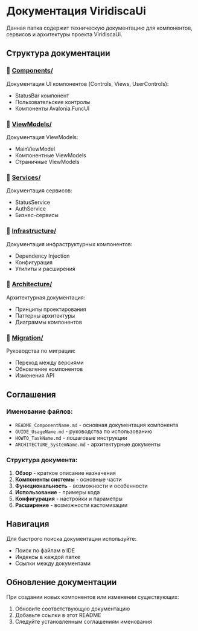 # Документация ViridiscaUi

Данная папка содержит техническую документацию для компонентов, сервисов и архитектуры проекта ViridiscaUi.

## Структура документации

### 📁 [Components/](./Components/)
Документация UI компонентов (Controls, Views, UserControls):
- StatusBar компонент
- Пользовательские контролы
- Компоненты Avalonia.FuncUI

### 📁 [ViewModels/](./ViewModels/)
Документация ViewModels:
- MainViewModel
- Компонентные ViewModels
- Страничные ViewModels

### 📁 [Services/](./Services/)
Документация сервисов:
- StatusService
- AuthService
- Бизнес-сервисы

### 📁 [Infrastructure/](./Infrastructure/)
Документация инфраструктурных компонентов:
- Dependency Injection
- Конфигурация
- Утилиты и расширения

### 📁 [Architecture/](./Architecture/)
Архитектурная документация:
- Принципы проектирования
- Паттерны архитектуры
- Диаграммы компонентов

### 📁 [Migration/](./Migration/)
Руководства по миграции:
- Переход между версиями
- Обновление компонентов
- Изменения API

## Соглашения

### Именование файлов:
- `README_ComponentName.md` - основная документация компонента
- `GUIDE_UsageName.md` - руководства по использованию
- `HOWTO_TaskName.md` - пошаговые инструкции
- `ARCHITECTURE_SystemName.md` - архитектурные документы

### Структура документа:
1. **Обзор** - краткое описание назначения
2. **Компоненты системы** - основные части
3. **Функциональность** - возможности и особенности
4. **Использование** - примеры кода
5. **Конфигурация** - настройки и параметры
6. **Расширение** - возможности кастомизации

## Навигация

Для быстрого поиска документации используйте:
- Поиск по файлам в IDE
- Индексы в каждой папке
- Ссылки между документами

## Обновление документации

При создании новых компонентов или изменении существующих:
1. Обновите соответствующую документацию
2. Добавьте ссылки в этот README
3. Следуйте установленным соглашениям именования 